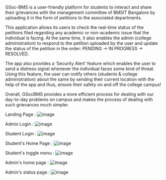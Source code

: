 GSoc-BMS is a user-friendly platform for students to interact and share their
grievances with the management committee of BMSIT Bangalore by uploading it in
the form of petitions to the associated departments.

This application allows its users to check the real-time status of the petitions filed
regarding any academic or non-academic issue that the individual is facing. At the
same time, it also enables the admin (college administration) to respond to the
petition uploaded by the user and update the status of the petition in the order:
PENDING -> IN PROGRESS -> RESOLVED.

The app also provides a ‘Security Alert’ feature which enables the user to send a
distress signal whenever the individual faces some kind of threat. Using this
feature, the user can notify others (students & college administration) about the
same by sending their current location with the help of the app and thus, ensure
their safety on and off the college campus!

Overall, GSocBMS provides a more efficient process for dealing with our day-to-day
problems on campus and makes the process of dealing with such grievances much
simpler.

Landing Page :
![image](https://github.com/Tps08/GSoc-BMS/assets/143953583/49d3118e-0bc0-45a5-a3ea-a1881dda53a7)

Admin Login :
![image](https://github.com/Tps08/GSoc-BMS/assets/143953583/b3ade7e0-6c9f-4064-982c-d65773e5ceed)

Student Login :
![image](https://github.com/Tps08/GSoc-BMS/assets/143953583/d5b59d1f-a4aa-417f-9a0d-9c53678295b5)

Student's Home Page :
![image](https://github.com/Tps08/GSoc-BMS/assets/143953583/d70fef54-e2d1-4b53-85ba-3ea83fb3e3df)

Student's toggle menu :
![image](https://github.com/Tps08/GSoc-BMS/assets/143953583/a8a028c7-21a5-417d-9b9c-de4a12beeb3f)

Admin's home page :
![image](https://github.com/Tps08/GSoc-BMS/assets/143953583/2a8de086-1049-4951-b0d5-1154584f2797)

Admin's status page :
![image](https://github.com/Tps08/GSoc-BMS/assets/143953583/05e41fb5-9f29-45e8-a1a7-8c53f65472c5)



